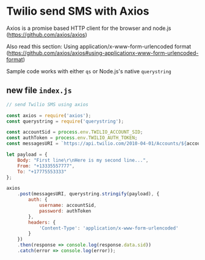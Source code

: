 # Twilio send SMS with Axios

Axios is a promise based HTTP client for the browser and node.js   
(https://github.com/axios/axios)

Also read this section: Using application/x-www-form-urlencoded format   
(https://github.com/axios/axios#using-applicationx-www-form-urlencoded-format)

Sample code works with either `qs` or Node.js's native `querystring`

## new file `index.js`

``` js
// send Twilio SMS using axios

const axios = require('axios');
const querystring = require('querystring');

const accountSid = process.env.TWILIO_ACCOUNT_SID;
const authToken = process.env.TWILIO_AUTH_TOKEN;
const messagesURI = `https://api.twilio.com/2010-04-01/Accounts/${accountSid}/Messages.json`;

let payload = {
    Body: "First line\r\nHere is my second line...",
    From: "+13335557777",
    To: "+17775553333"
};

axios
    .post(messagesURI, querystring.stringify(payload), {
        auth: {
            username: accountSid,
            password: authToken
        },
        headers: {
            'Content-Type': 'application/x-www-form-urlencoded'
        }
    })
    .then(response => console.log(response.data.sid))
    .catch(error => console.log(error));
    
```


